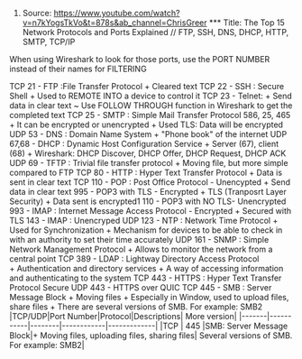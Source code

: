 1. Source: https://www.youtube.com/watch?v=n7kYogsTkVo&t=878s&ab_channel=ChrisGreer
*** Title: The Top 15 Network Protocols and Ports Explained // FTP, SSH, DNS, DHCP, HTTP, SMTP, TCP/IP

When using Wireshark to look for those ports, use the PORT NUMBER instead of their names for FILTERING

TCP    21      - FTP   :File Transfer Protocol
                     +  Cleared text
TCP    22      - SSH   : Secure Shell
                     + Used to REMOTE INTO a device to control it
TCP    23      - Telnet:
                     + Send data in clear text
                            ~ Use FOLLOW THROUGH function in Wireshark to get the completed text
TCP    25      - SMTP  : Simple Mail Transfer Protocol
       586, 25, 465  + It can be encrypted or unencrypted
                     + Used TLS: Data will be encrypted
UDP    53      - DNS   : Domain Name System
                     + "Phone book" of the internet
UDP    67,68   - DHCP  : Dynamic Host Configuration Service
                     + Server (67), client (68)
                     + Wireshark: DHCP Discover, DHCP Offer, DHCP Request, DHCP ACK
UDP    69      - TFTP  : Trivial file transfer protocol
                     + Moving file, but more simple compared to FTP
TCP    80      - HTTP  : Hyper Text Transfer Protocol
                     + Data is sent in  clear text
TCP    110     - POP   : Post Office Protocol - Unencypted
                     + Send data in clear text
       995     - POP3 with TLS - Encrypted 
                     + TLS (Tranposrt Layer Security)
                     + Data sent is encrypted1
       110     - POP3 with NO TLS- Unencrypted              
       993     - IMAP  : Internet Message Access Protocol - Encrypted
                     + Secured with TLS
       143     - IMAP  : Unencryped
UDP    123     - NTP   : Network Time Protocol
                     + Used for Synchronization
                     + Mechanism for devices to be able to check in with an authority to set their time accurately 
UDP    161     - SNMP  : Simple Network Management Protocol
                     + Allows to monitor the network from a central point
TCP    389     - LDAP  : Lightway Directory Access Protocol   
                     + Authentication and directory services
                     + A way of accessing information and authenticating to the system
TCP    443     - HTTPS : Hyper Text Transfer Protocol Secure
UDP    443     - HTTPS over QUIC
TCP    445     - SMB   : Server Message Block
                     + Moving files
                     + Especially in Window, used to upload files, share files
                     + There are several versions of SMB. For example: SMB2
|TCP/UDP|Port Number|Protocol|Descriptions| More version|
|-------|-----------|--------|------------|-------------|
|TCP    | 445       |SMB: Server Message Block|+ Moving files, uploading files, sharing files| Several versions of SMB. For example: SMB2|
